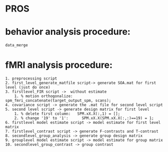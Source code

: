 # PROS


# behavior analysis procedure:
	
	data_merge
	
# fMRI analysis procedure:

	1. preprocessing script
	2. first_level_generate_matfile script-> generate SOA.mat for first level (just do once)
	3. firstlevel_FIR script ->  without estimate
		1. % motion orthogonalize:  spm_fmri_concatenate(target_output_spm, scans); 
	4. covariance script -> generate the .mat file for second level script 
	5. second level script -> generate design matrix for first level
		1. % delete first column:   SPM.xX.X(:,1) = [];
		2. % change '19' to '1':      SPM.xX.X(SPM.xX.X(:,:)==19) = 1;
	6. firstlevel model estimate script -> model estimate for first level matrix
	7. firstlevel_contrast script -> generate F-contrasts and T-contrast
	8. secondlevel_group_analysis -> generate group design matrix
	9. grouplevel model estimate script -> model estimate for group matrix
	10. secondlevel_group_contrast -> group contrast





	
	

